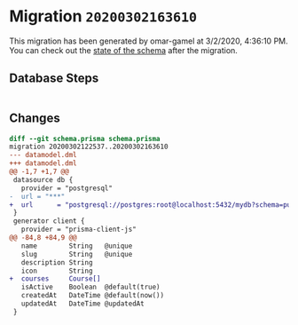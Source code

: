 # Migration `20200302163610`

This migration has been generated by omar-gamel at 3/2/2020, 4:36:10 PM.
You can check out the [state of the schema](./schema.prisma) after the migration.

## Database Steps

```sql

```

## Changes

```diff
diff --git schema.prisma schema.prisma
migration 20200302122537..20200302163610
--- datamodel.dml
+++ datamodel.dml
@@ -1,7 +1,7 @@
 datasource db {
   provider = "postgresql"
-  url = "***"
+  url      = "postgresql://postgres:root@localhost:5432/mydb?schema=public"
 }
 generator client {
   provider = "prisma-client-js"
@@ -84,8 +84,9 @@
   name        String   @unique
   slug        String   @unique
   description String
   icon        String
+  courses     Course[]
   isActive    Boolean  @default(true)
   createdAt   DateTime @default(now())
   updatedAt   DateTime @updatedAt
 }
```


